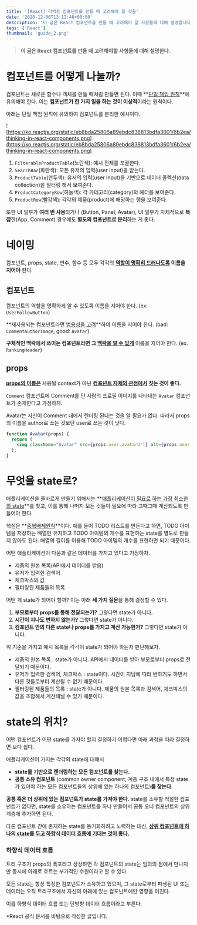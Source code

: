```yaml
---
title: '[React] 리액트 컴포넌트를 만들 때 고려해야 할 것들'
date: '2020-12-06T13:12:48+00:00'
description: '이 글은 React 컴포넌트를 만들 때 고려해야 할 사항들에 대해 설명합니다.'
tags: ['React']
thumbnail: 'guide_2.png'
---
```


> **이 글은 React 컴포넌트를 만들 때 고려해야할 사항들에 대해 설명한다.**

# 컴포넌트를 어떻게 나눌까?

컴포넌트는 새로운 함수나 객체를 만들 때처럼 만들면 된다. 이때 **<u>단일 책임 원칙</u>**에 유의해야 한다. 이는 **컴포넌트가 한 가지 일을 하는 것이 이상적**이라는 원칙이다.

아래는 단일 책임 원칙에 유의하여 컴포넌트를 분리한 예시이다.

![https://ko.reactjs.org/static/eb8bda25806a89ebdc838813bdfa3601/6b2ea/thinking-in-react-components.png](https://ko.reactjs.org/static/eb8bda25806a89ebdc838813bdfa3601/6b2ea/thinking-in-react-components.png)

1. `FilterableProductTable`(노란색): 예시 전체를 포괄한다.
2. `SearchBar`(파란색): 모든 유저의 입력(user input)을 받는다.
3. `ProductTable`(연두색): 유저의 입력(user input)을 기반으로 데이터 콜렉션(data collection)을 필터링 해서 보여준다.
4. `ProductCategoryRow`(하늘색): 각 카테고리(category)의 헤더를 보여준다.
5. `ProductRow`(빨강색): 각각의 제품(product)에 해당하는 행을 보여준다.

또한 UI 일부가 **여러 번 사용**되거나 (Button, Panel, Avatar), UI 일부가 자체적으로 **복잡**한(App, Comment) 경우에도 **별도의 컴포넌트로 분리**하는 게 좋다.

# 네이밍

컴포넌트, props, state, 변수, 함수 등 모두 각각의 **<u>역할이 명확히 드러나도록</u> 이름을 지어야** 한다.

## 컴포넌트

컴포넌트의 역할을 명확하게 알 수 있도록 이름을 지어야 한다. (ex: `UserFollowButton`)

**재사용되는 컴포넌트라면 <u>범용성을 고려</u>**하여 이름을 지어야 한다. (bad: `CommentAuthorImage`, good: `Avatar`)

**구체적인 맥락에서 쓰이는 컴포넌트라면 그 <u>맥락을 알 수 있게</u>** 이름을 지어야 한다. (ex. `RankingHeader`)

## props

**<u>props의 이름은</u>** 사용될 context가 아닌 **<u>컴포넌트 자체의 관점에서</u> 짓는 것이 좋다.**

`Comment` 컴포넌트에 Comment를 단 사람의 프로필 이미지를 나타내는 `Avatar` 컴포넌트가 존재한다고 가정하자.

Avatar는 자신이 Comment 내에서 렌더링 된다는 것을 알 필요가 없다. 따라서 props의 이름을 author로 쓰는 것보단 user로 쓰는 것이 낫다.

```jsx
function Avatar(props) {
  return (
    <img className="Avatar" src={props.user.avatarUrl} alt={props.user.name} />
  );
}
```

# 무엇을 state로?

애플리케이션을 올바르게 만들기 위해서는 **<u>애플리케이션이 필요로 하는 가장 최소한의 state</u>**를 찾고, 이를 통해 나머지 모든 것들이 필요에 따라 그때그때 계산되도록 만들어야 한다.

핵심은 **<u>중복배제원칙</u>**이다. 예를 들어 TODO 리스트를 만든다고 하면, TODO 아이템을 저장하는 배열만 유지하고 TODO 아이템의 개수를 표현하는 state를 별도로 만들지 않아도 된다. 배열의 길이를 이용해 TODO 아이템의 개수를 표현하면 되기 때문이다.

어떤 애플리케이션이 다음과 같은 데이터를 가지고 있다고 가정하자.

- 제품의 원본 목록(API에서 데이터를 받음)
- 유저가 입력한 검색어
- 체크박스의 값
- 필터링된 제품들의 목록

어떤 게 state가 되어야 할까? 이는 아래 **세 가지 질문**을 통해 결정할 수 있다.

1. **부모로부터 props를 통해 전달되는가?** 그렇다면 state가 아니다.
2. **시간이 지나도 변하지 않는가?** 그렇다면 state가 아니다.
3. **컴포넌트 안의 다른 state나 props를 가지고 계산 가능한가?** 그렇다면 state가 아니다.

위 기준을 가지고 예시 목록들 각각이 state가 되어야 하는지 판단해보자.

- 제품의 원본 목록 : state가 아니다. API에서 데이터를 받아 부모로부터 props로 전달되기 때문이다.
- 유저가 입력한 검색어, 체크박스 : state이다. 시간이 지남에 따라 변하기도 하면서 다른 것들로부터 계산될 수 없기 때문이다.
- 필터링된 제품들의 목록 : state가 아니다. 제품의 원본 목록과 검색어, 체크박스의 값을 조합해서 계산해낼 수 있기 때문이다.

# state의 위치?

어떤 컴포넌트가 어떤 state를 가져야 할지 결정하기 어렵다면 아래 과정을 따라 결정하면 보다 쉽다.

애플리케이션이 가지는 각각의 state에 대해서

- **state를 기반으로 렌더링하는 모든 컴포넌트를 찾는다.**
- **공통 소유 컴포넌트** (common owner component; 계층 구조 내에서 특정 state가 있어야 하는 모든 컴포넌트들의 상위에 있는 하나의 컴포넌트)**를 찾는다**.

**공통 혹은 더 상위에 있는 컴포넌트가 state를 가져야 한다.** state를 소유할 적절한 컴포넌트가 없다면, state를 소유하는 컴포넌트를 하나 만들어서 공통 오너 컴포넌트의 상위 계층에 추가하면 된다.

다른 컴포넌트 간에 존재하는 state를 동기화하려고 노력하는 대신, **<u>상위 컴포넌트에 하나의 state를 두고 하향식 데이터 흐름에 기대는 것이 좋다.</u>**

### 하향식 데이터 흐름

트리 구조가 props의 폭포라고 상상하면 각 컴포넌트의 state는 임의의 점에서 만나지만 동시에 아래로 흐르는 부가적인 수원이라고 할 수 있다.

모든 state는 항상 특정한 컴포넌트가 소유하고 있으며, 그 state로부터 파생된 UI 또는 데이터는 오직 트리구조에서 자신의 아래에 있는 컴포넌트에만 영향을 미친다.

이를 하향식 데이터 흐름 또는 단방향 데이터 흐름이라고 부른다.

\*React 공식 문서를 바탕으로 작성한 글입니다.
